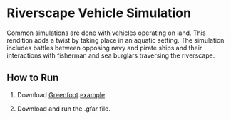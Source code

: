 # Riverscape Vehicle Simulation

Common simulations are done with vehicles operating on land. This rendition adds a twist by taking place in an aquatic setting. The simulation includes battles between opposing navy and pirate ships and their interactions with fisherman and sea burglars traversing the riverscape.

## How to Run
1. Download [Greenfoot](https://www.greenfoot.org/download).<a href="https://www.greenfoot.org/download" target="_blank">example</a>

2. Download and run the .gfar file.
